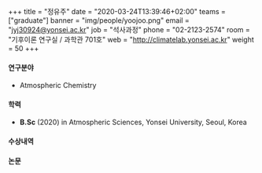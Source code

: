 +++
title = "정유주"
date = "2020-03-24T13:39:46+02:00"
teams = ["graduate"]
banner = "img/people/yoojoo.png"
email = "jyj30924@yonsei.ac.kr"
job = "석사과정"
phone = "02-2123-2574"
room = "기후이론 연구실 / 과학관 701호"
web = "http://climatelab.yonsei.ac.kr"
weight = 50
+++

#### 연구분야
+ Atmospheric Chemistry

#### 학력
 + **B.Sc** (2020) in Atmospheric Sciences, Yonsei University, Seoul, Korea

#### 수상내역

#### 논문
